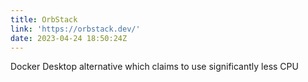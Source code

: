 ```yaml
---
title: OrbStack
link: 'https://orbstack.dev/'
date: 2023-04-24 18:50:24Z
---
```


﻿Docker Desktop alternative which claims to use significantly less CPU
